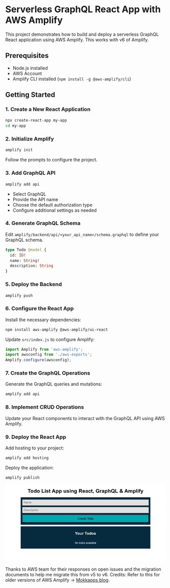 # Serverless GraphQL React App with AWS Amplify

This project demonstrates how to build and deploy a serverless GraphQL React application using AWS Amplify. This works with v6 of Amplify.

## Prerequisites

- Node.js installed
- AWS Account
- Amplify CLI installed (`npm install -g @aws-amplify/cli`)

## Getting Started

### 1. Create a New React Application

```bash
npx create-react-app my-app
cd my-app
```

### 2. Initialize Amplify

```bash
amplify init
```

Follow the prompts to configure the project.

### 3. Add GraphQL API

```bash
amplify add api
```

- Select GraphQL
- Provide the API name
- Choose the default authorization type
- Configure additional settings as needed

### 4. Generate GraphQL Schema

Edit `amplify/backend/api/<your_api_name>/schema.graphql` to define your GraphQL schema.

```graphql
type Todo @model {
  id: ID!
  name: String!
  description: String
}
```

### 5. Deploy the Backend

```bash
amplify push
```

### 6. Configure the React App

Install the necessary dependencies:

```bash
npm install aws-amplify @aws-amplify/ui-react
```

Update `src/index.js` to configure Amplify:

```javascript
import Amplify from 'aws-amplify';
import awsconfig from './aws-exports';
Amplify.configure(awsconfig);
```

### 7. Create the GraphQL Operations

Generate the GraphQL queries and mutations:

```bash
amplify add api
```

### 8. Implement CRUD Operations

Update your React components to interact with the GraphQL API using AWS Amplify.

### 9. Deploy the React App

Add hosting to your project:

```bash
amplify add hosting
```

Deploy the application:

```bash
amplify publish
```
![Todo List](public/todo.png)

Thanks to AWS team for their responses on open issues and the migration documents to help me migrate this from v5 to v6.
Credits: Refer to this for older versions of AWS Amplify -> [Mokkapps blog](https://mokkapps.de/blog/build-and-deploy-a-serverless-graphql-react-app-using-aws-amplify).
